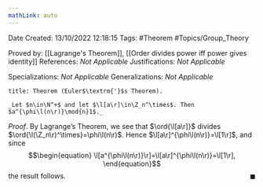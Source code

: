 ```yaml
---
mathLink: auto
---
```


<div class="topSpace"></div>

Date Created: 13/10/2022 12:18:15
Tags: #Theorem #Topics/Group_Theory

Proved by: [[Lagrange's Theorem]], [[Order divides power iff power gives identity]]
References: _Not Applicable_
Justifications: _Not Applicable_

Specializations: _Not Applicable_
Generalizations: _Not Applicable_

``` ad-Theorem
title: Theorem (Euler$\textrm{'}$s Theorem).

_Let $n\in\N^+$ and let $\l[a\r]\in\Z_n^\times$. Then $a^{\phi\l(n\r)}\mod{n}1$._

```

_Proof_. By Lagrange$\textrm{'}$s Theorem, we see that $\ord{\l[a\r]}$ divides $\ord{\l(\Z_n\r)^\times}=\phi\l(n\r)$. Hence $\l[a\r]^{\phi\l(n\r)}=\l[1\r]$, and since
$$\begin{equation}
    \l[a^{\phi\l(n\r)}\r]=\l[a\r]^{\phi\l(n\r)}=\l[1\r],
\end{equation}$$
the result follows.<span style="float:right;">$\blacksquare$</span>

